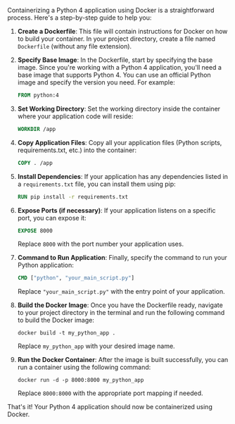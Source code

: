 Containerizing a Python 4 application using Docker is a straightforward process. Here's a step-by-step guide to help you:

1. **Create a Dockerfile**: This file will contain instructions for Docker on how to build your container. In your project directory, create a file named `Dockerfile` (without any file extension).

2. **Specify Base Image**: In the Dockerfile, start by specifying the base image. Since you're working with a Python 4 application, you'll need a base image that supports Python 4. You can use an official Python image and specify the version you need. For example:

    ```Dockerfile
    FROM python:4
    ```

3. **Set Working Directory**: Set the working directory inside the container where your application code will reside:

    ```Dockerfile
    WORKDIR /app
    ```

4. **Copy Application Files**: Copy all your application files (Python scripts, requirements.txt, etc.) into the container:

    ```Dockerfile
    COPY . /app
    ```

5. **Install Dependencies**: If your application has any dependencies listed in a `requirements.txt` file, you can install them using pip:

    ```Dockerfile
    RUN pip install -r requirements.txt
    ```

6. **Expose Ports (if necessary)**: If your application listens on a specific port, you can expose it:

    ```Dockerfile
    EXPOSE 8000
    ```

    Replace `8000` with the port number your application uses.

7. **Command to Run Application**: Finally, specify the command to run your Python application:

    ```Dockerfile
    CMD ["python", "your_main_script.py"]
    ```

    Replace `"your_main_script.py"` with the entry point of your application.

8. **Build the Docker Image**: Once you have the Dockerfile ready, navigate to your project directory in the terminal and run the following command to build the Docker image:

    ```
    docker build -t my_python_app .
    ```

    Replace `my_python_app` with your desired image name.

9. **Run the Docker Container**: After the image is built successfully, you can run a container using the following command:

    ```
    docker run -d -p 8000:8000 my_python_app
    ```

    Replace `8000:8000` with the appropriate port mapping if needed.

That's it! Your Python 4 application should now be containerized using Docker.